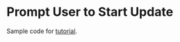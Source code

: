 # Prompt User to Start Update

Sample code for [tutorial](http://www.mtickner.co.uk/blog/prompt-user-to-start-update/).